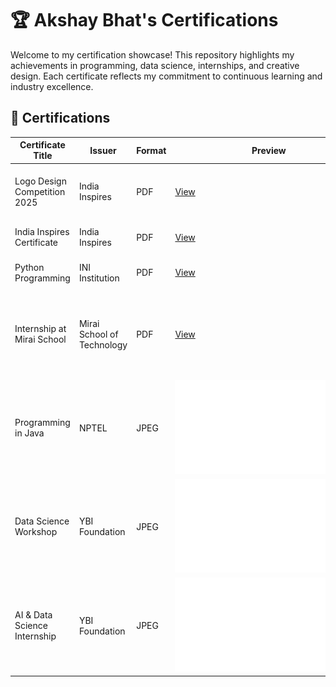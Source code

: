# 🏆 Akshay Bhat's Certifications

Welcome to my certification showcase! This repository highlights my achievements in programming, data science, internships, and creative design. Each certificate reflects my commitment to continuous learning and industry excellence.

## 📜 Certifications

| Certificate Title | Issuer | Format | Preview | Notes |
|-------------------|--------|--------|---------|-------|
| Logo Design Competition 2025 | India Inspires | PDF | [View](certificates/logo_design.pdf) | Short-listed for national-level logo design contest |
| India Inspires Certificate | India Inspires | PDF | [View](certificates/india_inspire.pdf) | Recognized for creative contribution |
| Python Programming | INI Institution | PDF | [View](certificates/ini_insti.pdf) | Completed INI's Python course |
| Internship at Mirai School | Mirai School of Technology | PDF | [View](certificates/mirai.pdf) | Hands-on experience in tech projects(Built the different projects on the AI and Agents) |
| Programming in Java | NPTEL | JPEG | ![View](certificates/nptel.pdf) | Completed NPTEL Java programming course |
| Data Science Workshop | YBI Foundation | JPEG | ![View](certificates/datascience.pdf) | Participated in hands-on workshop |
| AI & Data Science Internship | YBI Foundation | JPEG | ![View](certificates/ybifoundation.pdf) | Internship focused on AI and data science |